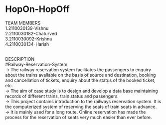# HopOn-HopOff

TEAM MEMBERS<br />
1.2110030139-Vishnu<br />
2.2110030182-Chaturved<br />
3.2110030092-Krishna<br />
4.2110030134-Harish<br /><br />

DESCRIPTION<br />
#Railway-Reservation-System<br />
-> The railway reservation system facilitates the passengers to enquiry about the trains available on the basis of source and destination, booking and cancellation of tickets, enquiry about the status of the booked ticket, etc.<br />
-> The aim of case study is to design and develop a data base maintaining records of different trains, train status and passengers.<br />
-> This project contains introduction to the railways reservation system. It is the computerized system of reserving the seats of train seats in advance.<br />
-> It is mainly used for a long route. Online reservation has made the process for the reservation of seats very much easier than ever before.

